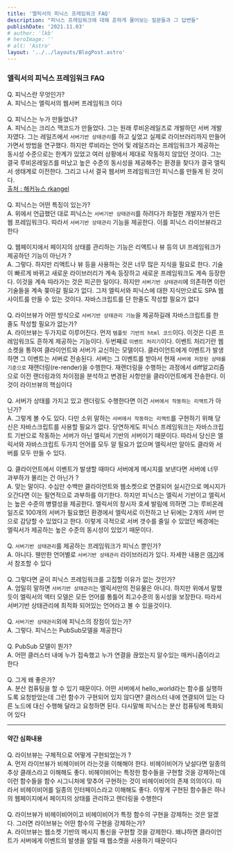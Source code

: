 ```yaml
---
title: '엘릭서의 피닉스 프레임워크 FAQ'
description: "피닉스 프레임워크에 대해 흔하게 물어보는 질문들과 그 답변들"
publishDate: '2021.11.03'
# author: 'lkb'
# heroImage: ''
# alt: 'Astro'
layout: '../../layouts/BlogPost.astro'
---
```


### 엘릭서의 피닉스 프레임워크 FAQ

Q. 피닉스란 무엇인가?\
A. 피닉스는 엘릭서의 웹서버 프레임워크 이다\
\
Q. 피닉스는 누가 만들었나?\
A. 피닉스는 크리스 맥코드가 만들었다. 그는 원래 루비온레일즈로 개발하던 서버 개발자였다. 그는 레일즈에서 `서버기반 상태관리`를 하고 싶었고 실제로 라이브러리까지 만들어가면서 방법을 연구했다. 하지만 루비라는 언어 및 레일즈라는 프레임워크가 제공하는 동시성 수준으로는 한계가 있었고 여러 상황에서 제대로 작동하지 않았던 것이다. 그는 결국 루비온레일즈를 떠났고 높은 수준의 동시성을 제공해주는 환경을 찾다가 결국 엘릭서 생태계로 이전한다. 그리고 나서 결국 웹서버 프레임워크인 피닉스를 만들게 된 것이다.\
[출처 : 해커뉴스 rkangel](https://news.ycombinator.com/item?id=25105581)\
\
Q. 피닉스는 어떤 특징이 있는가?\
A. 위에서 언급했던 대로 피닉스는 `서버기반 상태관리`를 하려다가 좌절한 개발자가 만든 웹 프레임워크다. 따라서 `서버기반 상태관리` 기능을 제공한다. 이를 피닉스 라이브뷰라고 한다\
\
Q. 웹페이지에서 페이지의 상태를 관리하는 기능은 리액트나 뷰 등의 UI 프레임워크가 제공하던 기능이 아닌가 ?\
A. 그렇다. 하지만 리액트나 뷰 등을 사용하는 것은 너무 많은 지식을 필요로 한다. 기술이 빠르게 바뀌고 새로운 라이브러리가 계속 등장하고 새로운 프레임워크도 계속 등장한다. 이것을 계속 따라가는 것은 피곤한 일이다. 하지만 `서버기반 상태관리`에 의존하면 이런 기술들을 계속 쫒아갈 필요가 없다. 그저 엘릭서와 피닉스에 대한 지식만으로도 SPA 웹사이트를 만들 수 있는 것이다. 자바스크립트를 단 한줄도 작성할 필요가 없다\
\
Q. 라이브뷰가 어떤 방식으로 `서버기반 상태관리 기능`을 제공하길래 자바스크립트를 한 줄도 작성할 필요가 없는가?\
A. 라이브뷰는 두가지로 이루어진다. 먼저 `템플릿 기반의 html 코드`이다. 이것은 다른 프레임워크도 흔하게 제공하는 기능이다. 두번째로 `이벤트 처리기`이다. 이벤트 처리기란 웹소켓을 통하여 클라이언트와 서버가 교신하는 모델이다. 클라이언트에게 이벤트가 발생하면 그 이벤트는 서버로 전송된다. 서버는 그 이벤트를 받아서 현재 `서버에 저장된 상태를 기준으로` 재랜더링(re-render)을 수행한다. 재랜더링을 수행하는 과정에서 diff알고리즘으로 이전 랜더링과의 차이점을 분석하고 변경된 사항만을 클라이언트에게 전송한다. 이것이 라이브뷰의 핵심이다\
\
Q. 서버가 상태를 가지고 있고 렌더링도 수행한다면 이건 `서버에서 작동하는 리액트`가 아닌가?\
A. 그렇게 볼 수도 있다. 다만 소위 말하는 `서버에서 작동하는 리액트`를 구현하기 위해 당신은 자바스크립트를 사용할 필요가 없다. 당연하게도 피닉스 프레임워크는 자바스크립트 기반으로 작동하는 서버가 아닌 엘릭서 기반의 서버이기 때문이다. 따라서 당신은 엘릭서와 자바스크립트 두가지 언어를 모두 알 필요가 없으며 엘릭서만 알아도 클라와 서버를 모두 만들 수 있다.\
\
Q. 클라이언트에서 이벤트가 발생할 때마다 서버에게 메시지를 보낸다면 서버에 너무 과부하가 몰리는 건 아닌가 ?\
A. 맞는 말이다. 수십만 수백만 클라이언트와 웹소켓으로 연결되어 실시간으로 메시지가 오간다면 이는 필연적으로 과부하를 야기한다. 하지만 피닉스는 엘릭서 기반이고 엘릭서는 높은 수준의 병렬성을 제공한다. 엘릭서의 창시자 호세 발림에 의하면 그는 루비온레일즈로 100개의 서버가 필요했던 환경에서 엘릭서로 이전하고 난 뒤에는 2개의 서버 만으로 감당할 수 있었다고 한다. 이렇게 극적으로 서버 갯수를 줄일 수 있었던 배경에는 엘릭서가 제공하는 높은 수준의 동시성이 있었기 때문이다.\
\
Q. `서버기반 상태관리`를 제공하는 프레임워크가 피닉스 뿐인가?\
A. 아니다. 웬만한 언어별로 `서버기반 상태관리` 라이브러리가 있다. 자세한 내용은 [여기](https://github.com/dbohdan/liveviews)에서 참조할 수 있다\
\
Q. 그렇다면 굳이 피닉스 프레임워크를 고집할 이유가 없는 것인가?\
A. 엄밀히 말하면 `서버기반 상태관리`는 엘릭서만의 전유물은 아니다. 하지만 위에서 말했듯이 엘릭서의 엑터 모델은 모든 언어를 통틀어 최고수준의 동시성을 보장한다. 따라서 서버기반 상태관리에 최적화 되어있는 언어라고 볼 수 있을것이다.\
\
Q. `서버기반 상태관리`외에 피닉스의 장점이 있는가?\
A. 그렇다. 피닉스는 PubSub모델을 제공한다\
\
Q. PubSub 모델이 뭔가?\
A. 어떤 클러스터 내에 누가 접속했고 누가 연결을 끊었는지 알수있는 매커니즘이라고 한다\
\
Q. 그게 왜 좋은가?\
A. 분산 컴퓨팅을 할 수 있기 때문이다. 어떤 서버에서 hello_world라는 함수를 실행하도록 요청받았는데 그런 함수가 구현되어 있지 않다면? 클러스터 내에 연결되어 있는 다른 노드에 대신 수행해 달라고 요청하면 된다. 다시말해 피닉스는 분산 컴퓨팅에 특화되어 있다

---

#### 약간 심화내용

Q. 라이브뷰는 구체적으로 어떻게 구현되었는가 ?\
A. 먼저 라이브뷰가 비헤이비어 라는것을 이해해야 한다. 비헤이비어가 낮설다면 일종의 추상 클래스라고 이해해도 좋다. 비헤이비어는 특정한 함수들을 구현할 것을 강제하는데 이런 함수들을 함수 시그니처에 맞추어 구현하는 것이 비헤이비어의 존재 의의이다. 따라서 비헤이비어를 일종의 인터페이스라고 이해해도 좋다. 이렇게 구현된 함수들은 하나의 웹페이지에서 페이지의 상태를 관리하고 렌더링을 수행한다\
\
Q. 라이브뷰가 비헤이비어이고 비헤이비어가 특정 함수의 구현을 강제하는 것은 알겠다. 그러면 라이브뷰는 어떤 함수의 구현을 강제하는가?\
A. 라이브뷰는 웹소켓 기반의 메시지 통신을 구현할 것을 강제한다. 왜냐하면 클라이언트가 서버에게 이벤트의 발생을 알릴 때 웹소켓을 사용하기 때문이다
